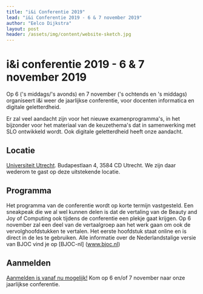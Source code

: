 ```yaml
---
title: "i&i Conferentie 2019"
lead: "i&i Conferentie 2019 - 6 & 7 november 2019"
author: "Eelco Dijkstra"
layout: post
header: /assets/img/content/website-sketch.jpg
---
```


# i&i conferentie 2019 - 6 & 7 november 2019

Op 6 ('s middags/'s avonds) en 7 november ('s ochtends en 's middags) organiseert i&i weer de jaarlijkse conferentie,
voor docenten informatica en digitale geletterdheid.

Er zal veel aandacht zijn voor het nieuwe examenprogramma's,
in het bijzonder voor het materiaal van de keuzethema's dat in samenwerking met SLO ontwikkeld wordt.
Ook digitale geletterdheid heeft onze aandacht.

## Locatie

[Universiteit Utrecht](https://www.google.com/maps/place/Budapestlaan+4,+3584+CD+Utrecht/@52.087247,5.1661013,17z/data=!3m1!4b1!4m5!3m4!1s0x47c6689992c482c5:0x9d5efa0e2b83a1d!8m2!3d52.087247!4d5.16829?shorturl=1). Budapestlaan 4, 3584 CD Utrecht. We zijn daar wederom te gast op deze uitstekende locatie.

## Programma

Het programma van de conferentie wordt op korte termijn vastgesteld. Een sneakpeak die we al wel kunnen delen is dat de vertaling van de Beauty and Joy of Computing ook tijdens de conferentie een plekje gaat krijgen. Op 6 november zal een deel van de vertaalgroep aan het werk gaan om ook de vervolghoofdstukken te vertalen. Het eerste hoofdstuk staat online en is direct in de les te gebruiken. Alle informatie over de Nederlandstalige versie van BJOC vind je op [BJOC-nl] (www.bjoc.nl)
## Aanmelden

[Aanmelden is vanaf nu mogelijk!](https://www.smink-registratie.nl/ieni/) Kom op 6 en/of 7 november naar onze jaarlijkse conferentie.
